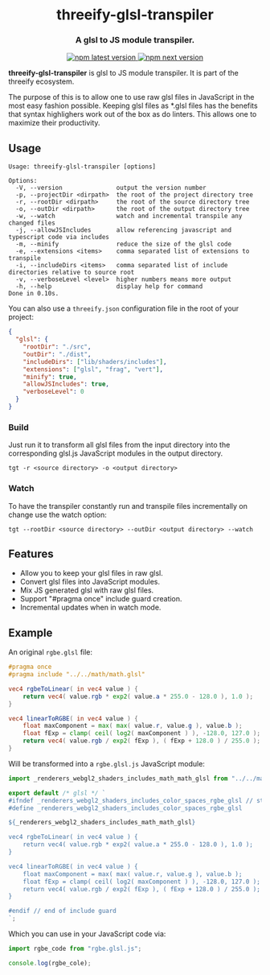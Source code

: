 <h1 align="center" style="border-bottom: none;">threeify-glsl-transpiler</h1>
<h3 align="center">A glsl to JS module transpiler.</h3>
<p align="center">
  <a href="https://www.npmjs.com/package/threeify-glsl-transpiler">
    <img alt="npm latest version" src="https://img.shields.io/npm/v/threeify-glsl-transpiler/latest.svg">
  </a>
  <a href="https://www.npmjs.com/package/threeify">
    <img alt="npm next version" src="https://img.shields.io/npm/v/threeify-glsl-transpiler/next.svg">
  </a>
</p>

**threeify-glsl-transpiler** is glsl to JS module transpiler. It is part of the threeify ecosystem.

The purpose of this is to allow one to use raw glsl files in JavaScript in the most easy fashion possible. Keeping glsl files as \*.glsl files has the benefits that syntax highlighers work out of the box as do linters. This allows one to maximize their productivity.

## Usage

```
Usage: threeify-glsl-transpiler [options]

Options:
  -V, --version               output the version number
  -p, --projectDir <dirpath>  the root of the project directory tree
  -r, --rootDir <dirpath>     the root of the source directory tree
  -o, --outDir <dirpath>      the root of the output directory tree
  -w, --watch                 watch and incremental transpile any changed files
  -j, --allowJSIncludes       allow referencing javascript and typescript code via includes
  -m, --minify                reduce the size of the glsl code
  -e, --extensions <items>    comma separated list of extensions to transpile
  -i, --includeDirs <items>   comma separated list of include directories relative to source root
  -v, --verboseLevel <level>  higher numbers means more output
  -h, --help                  display help for command
Done in 0.10s.
```

You can also use a `threeify.json` configuration file in the root of your project:

```json
{
  "glsl": {
    "rootDir": "./src",
    "outDir": "./dist",
    "includeDirs": ["lib/shaders/includes"],
    "extensions": ["glsl", "frag", "vert"],
    "minify": true,
    "allowJSIncludes": true,
    "verboseLevel": 0
  }
}
```

### Build

Just run it to transform all glsl files from the input directory into the corresponding
glsl.js JavaScript modules in the output directory.

```
tgt -r <source directory> -o <output directory>
```

### Watch

To have the transpiler constantly run and transpile files incrementally on change use the watch option:

```
tgt --rootDir <source directory> --outDir <output directory> --watch
```

## Features

- Allow you to keep your glsl files in raw glsl.
- Convert glsl files into JavaScript modules.
- Mix JS generated glsl with raw glsl files.
- Support "#pragma once" include guard creation.
- Incremental updates when in watch mode.

## Example

An original `rgbe.glsl` file:

```glsl
#pragma once
#pragma include "../../math/math.glsl"

vec4 rgbeToLinear( in vec4 value ) {
	return vec4( value.rgb * exp2( value.a * 255.0 - 128.0 ), 1.0 );
}

vec4 linearToRGBE( in vec4 value ) {
	float maxComponent = max( max( value.r, value.g ), value.b );
	float fExp = clamp( ceil( log2( maxComponent ) ), -128.0, 127.0 );
	return vec4( value.rgb / exp2( fExp ), ( fExp + 128.0 ) / 255.0 );
}
```

Will be transformed into a `rgbe.glsl.js` JavaScript module:

```javascript
import _renderers_webgl2_shaders_includes_math_math_glsl from "../../math/math.glsl.js";

export default /* glsl */ `
#ifndef _renderers_webgl2_shaders_includes_color_spaces_rgbe_glsl // start of include guard
#define _renderers_webgl2_shaders_includes_color_spaces_rgbe_glsl

${_renderers_webgl2_shaders_includes_math_math_glsl}

vec4 rgbeToLinear( in vec4 value ) {
	return vec4( value.rgb * exp2( value.a * 255.0 - 128.0 ), 1.0 );
}

vec4 linearToRGBE( in vec4 value ) {
	float maxComponent = max( max( value.r, value.g ), value.b );
	float fExp = clamp( ceil( log2( maxComponent ) ), -128.0, 127.0 );
	return vec4( value.rgb / exp2( fExp ), ( fExp + 128.0 ) / 255.0 );
}

#endif // end of include guard
`;
```

Which you can use in your JavaScript code via:

```javascript
import rgbe_code from "rgbe.glsl.js";

console.log(rgbe_cole);
```
